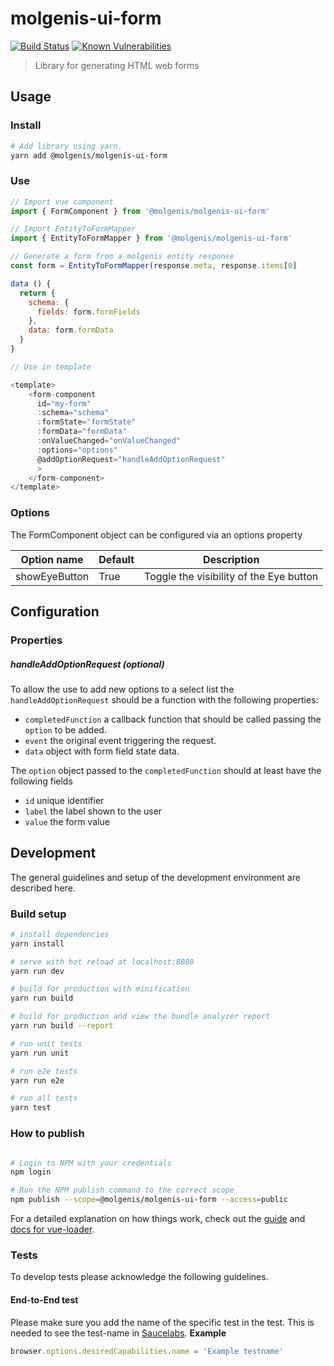 # molgenis-ui-form

[![Build Status](https://travis-ci.org/molgenis/molgenis-ui-form.svg?branch=master)](https://travis-ci.org/molgenis/molgenis-ui-form)
[![Known Vulnerabilities](https://snyk.io/test/github/molgenis/molgenis-ui-form/badge.svg?targetFile=package.json)](https://snyk.io/test/github/molgenis/molgenis-ui-form?targetFile=package.json)

> Library for generating HTML web forms

## Usage

### Install

```bash
# Add library using yarn.
yarn add @molgenis/molgenis-ui-form
```

### Use

```javascript
// Import vue component
import { FormComponent } from '@molgenis/molgenis-ui-form'

// Import EntityToFormMapper
import { EntityToFormMapper } from '@molgenis/molgenis-ui-form'

// Generate a form from a molgenis entity response
const form = EntityToFormMapper(response.meta, response.items[0]

data () {
  return {
    schema: {
      fields: form.formFields
    },
    data: form.formData
  }
}

// Use in template

<template>
    <form-component
      id="my-form"
      :schema="schema"
      :formState="formState"
      :formData="formData"
      :onValueChanged="onValueChanged"
      :options="options"
      @addOptionRequest="handleAddOptionRequest"
      >
    </form-component>
</template>
```
### Options

The FormComponent object can be configured via an options property

| Option name   | Default | Description |
|---------------|---------|-------------|
| showEyeButton | True    | Toggle the visibility of the Eye button

## Configuration

### Properties

##### handleAddOptionRequest (optional)
To allow the use to add new options to a select list the ```handleAddOptionRequest``` should be a function with the following properties:
 * ```completedFunction``` a callback function that should be called passing the ```option``` to be added.
 * ```event``` the original event triggering the request.
 * ```data``` object with form field state data.

 The ```option``` object passed to the ```completedFunction``` should at least have the following fields
 * ```id``` unique identifier
 * ```label``` the label shown to the user
 * ```value``` the form value


## Development
The general guidelines and setup of the development environment are described here.

### Build setup

```bash
# install dependencies
yarn install

# serve with hot reload at localhost:8080
yarn run dev

# build for production with minification
yarn run build

# build for production and view the bundle analyzer report
yarn run build --report

# run unit tests
yarn run unit

# run e2e tests
yarn run e2e

# run all tests
yarn test
```

### How to publish
```bash

# Login to NPM with your credentials
npm login

# Run the NPM publish command to the correct scope
npm publish --scope=@molgenis/molgenis-ui-form --access=public

```

For a detailed explanation on how things work, check out the [guide](http://vuejs-templates.github.io/webpack/) and [docs for vue-loader](http://vuejs.github.io/vue-loader).

### Tests
To develop tests please acknowledge the following guidelines.

#### End-to-End test

Please make sure you add the name of the specific test in the test. This is needed to see the test-name in [Saucelabs](https://www.saucelabs.com).
**Example**

```javascript
browser.options.desiredCapabilities.name = 'Example testname'
```
